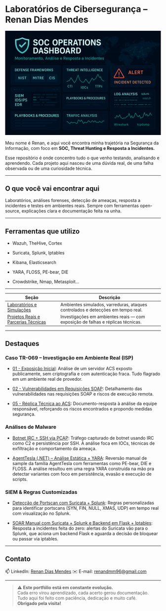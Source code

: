# Laboratórios de Cibersegurança – Renan Dias Mendes

<p align="center">
  <img src="assets/soc.png" alt="Capa do Laboratório de Cibersegurança" width="800"/>
</p>

Meu nome é Renan, e aqui você encontra minha trajetória na Segurança da Informação, com foco em **SOC, Threat Hunting e Resposta a Incidentes.**

Esse repositório é onde concentro tudo o que venho testando, analisando e aprendendo. Cada projeto aqui nasceu de uma dúvida real, de uma falha observada ou de uma curiosidade técnica.

--- 

## O que você vai encontrar aqui
Laboratórios, análises forenses, detecção de ameaças, resposta a incidentes e testes em ambientes reais. Sempre com ferramentas open-source, explicações clara e documentação feita na unha.

---

## Ferramentas que utilizo

- Wazuh, TheHive, Cortex

- Suricata, Splunk, Iptables

- Kibana, Elasticsearch

- YARA, FLOSS, PE-bear, DIE

- Crowdstrike, Nmap, Metasploit...

---  
                                   
| Seção                                                                 | Descrição                                                                                 |
|-----------------------------------------------------------------------|-------------------------------------------------------------------------------------------|
| [Laboratórios e Simulações](Laboratorios-e-Simulacoes/README.md)   | 	Ambientes simulados, varreduras, ataques controlados e detecções em tempo real.                 |
| [Projetos Reais e Parcerias Técnicas](Projetos-Reais-e-Parcerias-Técnicas/README.md) | Investigações em ambientes reais — com exposição de falhas e réplicas técnicas. |

---

## Destaques

### Caso TR-069 – Investigação em Ambiente Real (ISP)
- [01 - Exposição Inicial](Projetos-Reais-e-Parcerias-Técnicas/01-Caso-TR069-Exposicao-ACS-ISP/01-Analise-Inicial-Exposicao/README.md): Análise de um servidor ACS exposto publicamente, sem criptografia e com autenticação fraca. Tudo flagrado em um ambiente real de provedor.

- [02 - Vulnerabilidades em Requisições SOAP](Projetos-Reais-e-Parcerias-Técnicas/01-Caso-TR069-Exposicao-ACS-ISP/02-Analise-Tecnica-ACS-SOAP/README.md): Detalhamento das vulnerabilidades nas requisições SOAP e riscos de execução remota.

- [05 - Réplica Técnica ao ACS](Projetos-Reais-e-Parcerias-Técnicas/01-Caso-TR069-Exposicao-ACS-ISP/05-Replica-Tecnica/README.md): Documento-resposta à análise da equipe responsável, reforçando os riscos encontrados e propondo medidas segurança.

### Análises de Malware

- [Botnet IRC + SSH via PCAP](Laboratorios-e-Simulacoes/Forense/Wireshark-Tcpdump/Analise-de-Malware/01-Botnet-IRC-SSH/README.md): Tráfego capturado de botnet usando IRC como C2 e persistência por SSH. A análise foca em IOCs, técnicas de exfiltração e comportamento da ameaça.

- [AgentTesla (.NET) – Análise Estática + YARA](Laboratorios-e-Simulacoes/Forense/Yara-PEBear-Die-Floss/Analise-de-Malware/01-AgentTesla/README.md): Reversão manual de sample da família AgentTesla com ferramentas como PE-bear, DIE e FLOSS. A análise resultou em uma regra YARA construída na mão pra detectar variantes com foco em persistência, evasão e execução de scripts.

### SIEM & Regras Customizadas

- [Detecção de Portscan com Suricata + Splunk](Laboratorios-e-Simulacoes/NMS/Splunk-Suricata/Regras-e-Alertas/01-Portscan/README.md):  Regras personalizadas para identificar portscans (SYN, FIN, NULL, XMAS, UDP) em tempo real com visualização no Splunk.

- [SOAR Manual com Suricata + Splunk e Backend em Flask + Iptables](Laboratorios-e-Simulacoes/NMS/Splunk-Suricata/Mitigacoes-e-Respostas/soar-manual/README.md): Resposta a incidentes feita do zero: alertas do Suricata vão para o Splunk, que aciona um backend Flask e aguarda a decisão de bloquear ou passar via iptables.

---

## Contato

📫 LinkedIn: [Renan Dias Mendes](https://www.linkedin.com/in/renan-dias-mendes-571926373/)
✉️ E-mail: renandmm96@gmail.com

---

> ⚠️ **Este portfólio está em constante evolução.**  
> Cada erro virou aprendizado, cada acerto gerou documentação.  
> Tudo aqui foi feito com paciência, dedicação e muito café.  
> **Obrigado pela visita!**
